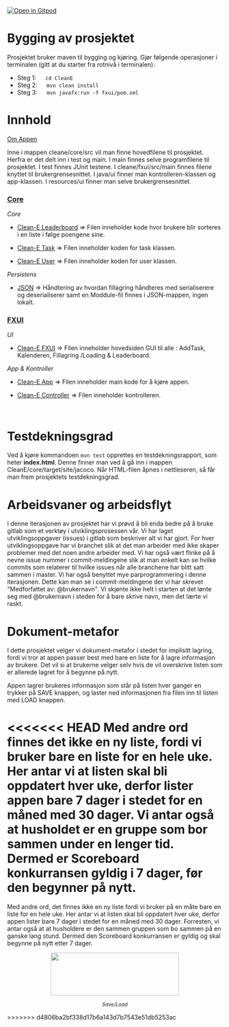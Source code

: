 [![Open in Gitpod](https://gitpod.io/button/open-in-gitpod.svg)](https://gitpod.stud.ntnu.no/#https://gitlab.stud.idi.ntnu.no/it1901/groups-2022/gr2244/gr2244/-/tree/master/)


<h1>Bygging av prosjektet</h1>

Prosjektet bruker maven til bygging og kjøring. Gjør følgende operasjoner i terminalen (gitt at du starter fra rotnivå i terminalen):

- Steg 1: &emsp; <code>cd CleanE </code>
- Steg 2: &emsp; <code>mvn clean install </code>
- Steg 3: &emsp; <code>mvn javafx:run -f fxui/pom.xml </code>


<h1>Innhold</h1>

[Om Appen](cleane/readme.md)

Inne i mappen cleane/core/src vil man finne hovedfilene til prosjektet. Herfra er det delt inn i test og main. I main finnes selve programfilene til prosjektet. I test finnes JUnit testene. I cleane/fxui/src/main finnes filene knyttet til brukergrensesnittet. I java/ui finner man kontrolleren-klassen og app-klassen. I resources/ui finner man selve brukergrensesnittet.

<u><h3> Core </h3></u>

_Core_


- [Clean-E Leaderboard](CleanE/core/src/main/java/core/Leaderboard.java) => Filen inneholder kode hvor brukere blir sorteres i en liste i følge poengene sine.

- [Clean-E Task](CleanE/core/src/main/java/core/Task.java) => Filen inneholder koden for task klassen.

- [Clean-E User](CleanE/core/src/main/java/core/User.java) => Filen inneholder koden for user klassen.

_Persistens_

- [JSON](CleanE/core/src/main/java/json) => Håndtering av hvordan fillagring håndteres med serialiserere og deserialiserer samt en Moddule-fil finnes i JSON-mappen, ingen lokalt.

<u><h3>FXUI</h3></u>

_UI_

- [Clean-E FXUI](CleanE/fxui/src/main/resources/ui/cleanE.fxml) => Filen inneholder hovedsiden GUI til alle : AddTask, Kalenderen, Fillagring /Loading & Leaderboard.

_App & Kontroller_

- [Clean-E App](CleanE/fxui/src/main/java/ui/CleanEApp.java) => Filen inneholder main kode for å kjøre appen.

- [Clean-E Controller](CleanE/fxui/src/main/java/ui/CleanEController.java) => Filen inneholder kontrolleren.

</br>
<h1>Testdekningsgrad</h1>
Ved å kjøre kommandoen <code>mvn test</code> opprettes en testdekningsrapport, som heter <b>index.html</b>.
Denne finner man ved å gå inn i mappen CleanE/core/target/site/jacoco. 
Når HTML-filen åpnes i nettleseren, så får man frem prosjektets testdekningsgrad.

</br>
<h1> Arbeidsvaner og arbeidsflyt </h1>

I denne iterasjonen av prosjektet har vi prøvd å bli enda bedre på å bruke gitlab som et verktøy i utviklingsprosessen vår. Vi har laget utviklingsoppgaver (issues) i gitlab som beskriver alt vi har gjort. For hver utviklingsoppgave har vi branchet slik at det man arbeider med ikke skaper problemer med det noen andre arbeider med. Vi har også vært flinke på å nevne issue nummer i commit-meldingene slik at man enkelt kan se hvilke commits som relaterer til hvilke issues når alle branchene har blitt satt sammen i master. Vi har også benyttet mye parprogrammering i denne iterasjonen. Dette kan man se i commit-meldingene der vi har skrevet "Medforfattet av: @brukernavn". Vi skjønte ikke helt i starten at det lønte seg med @brukernavn i steden for å bare skrive navn, men det lærte vi raskt.

<h1> Dokument-metafor </h1>

I dette prosjektet velger vi dokument-metafor i stedet for implisitt lagring, fordi vi tror at appen passer best med bare en liste for å lagre informasjon av brukere. Det vil si at brukerne velger selv hvis de vil overskrive listen som er allerede lagret for å begynne på nytt.

Appen lagrer brukeres informasjon som står på listen hver ganger en trykker på SAVE knappen, og laster ned informasjonen fra filen inn til listen med LOAD knappen. 

<<<<<<< HEAD
Med andre ord finnes det ikke en ny liste, fordi vi bruker bare en liste for en hele uke. Her antar vi at listen skal bli oppdatert hver uke, derfor lister appen bare 7 dager i stedet for en måned med 30 dager. Vi antar også at husholdet er en gruppe som bor sammen under en lenger tid. Dermed er Scoreboard konkurransen gyldig i 7 dager, før den begynner på nytt.
=======
Med andre ord, det finnes ikke en ny liste fordi vi bruker på en måte bare en liste for en hele uke. Her antar vi at listen skal bli oppdatert hver uke, derfor appen lister bare 7 dager i stedet for en måned med 30 dager. Forresten, vi antar også at at husholdere er den sammen gruppen som bo sammen på en ganske lang stund. Dermed den Scoreboard konkurransen er gyldig og skal begynne på nytt etter 7 dager.

<p style="text-align:center;"><img src="../docs/prosjekt-images/Clean-E_SAVE_LOAD.png"  width="300" height="100" ></p>

<p style="text-align:center;">
<small><em >Save/Load</em></small></p>
>>>>>>> d4806ba2bf338d17b6a143d7b7543e51db5253ac
